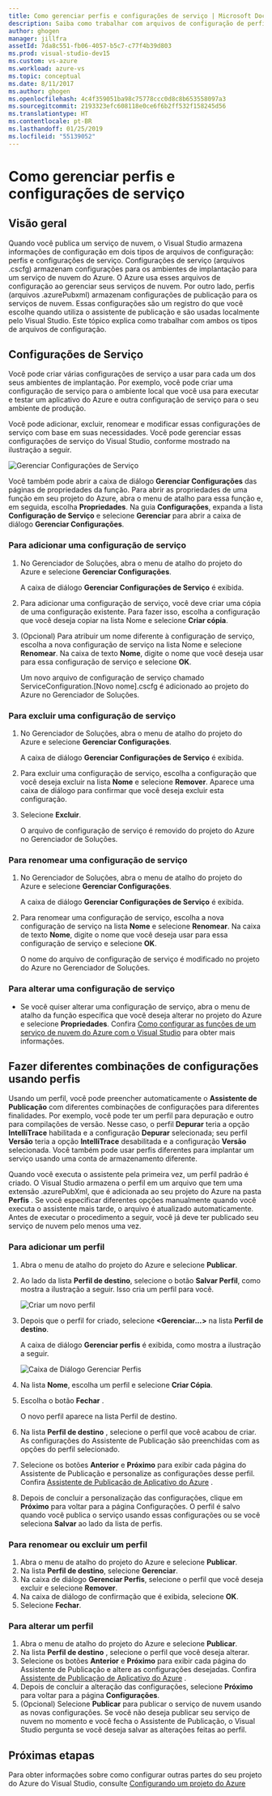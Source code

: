 ```yaml
---
title: Como gerenciar perfis e configurações de serviço | Microsoft Docs
description: Saiba como trabalhar com arquivos de configuração de perfis e configurações de serviço| que armazenam as configurações para os ambientes de implantação e configurações de publicação para os serviços de nuvem.
author: ghogen
manager: jillfra
assetId: 7da8c551-fb06-4057-b5c7-c77f4b39d803
ms.prod: visual-studio-dev15
ms.custom: vs-azure
ms.workload: azure-vs
ms.topic: conceptual
ms.date: 8/11/2017
ms.author: ghogen
ms.openlocfilehash: 4c4f359051ba98c75778ccc0d8c8b653558097a3
ms.sourcegitcommit: 2193323efc608118e0ce6f6b2ff532f158245d56
ms.translationtype: HT
ms.contentlocale: pt-BR
ms.lasthandoff: 01/25/2019
ms.locfileid: "55139052"
---
```

# <a name="how-to-manage-service-configurations-and-profiles"></a>Como gerenciar perfis e configurações de serviço
## <a name="overview"></a>Visão geral
Quando você publica um serviço de nuvem, o Visual Studio armazena informações de configuração em dois tipos de arquivos de configuração: perfis e configurações de serviço. Configurações de serviço (arquivos .cscfg) armazenam configurações para os ambientes de implantação para um serviço de nuvem do Azure. O Azure usa esses arquivos de configuração ao gerenciar seus serviços de nuvem. Por outro lado, perfis (arquivos .azurePubxml) armazenam configurações de publicação para os serviços de nuvem. Essas configurações são um registro do que você escolhe quando utiliza o assistente de publicação e são usadas localmente pelo Visual Studio. Este tópico explica como trabalhar com ambos os tipos de arquivos de configuração.

## <a name="service-configurations"></a>Configurações de Serviço
Você pode criar várias configurações de serviço a usar para cada um dos seus ambientes de implantação. Por exemplo, você pode criar uma configuração de serviço para o ambiente local que você usa para executar e testar um aplicativo do Azure e outra configuração de serviço para o seu ambiente de produção.

Você pode adicionar, excluir, renomear e modificar essas configurações de serviço com base em suas necessidades. Você pode gerenciar essas configurações de serviço do Visual Studio, conforme mostrado na ilustração a seguir.

![Gerenciar Configurações de Serviço](./media/vs-azure-tools-service-configurations-and-profiles-how-to-manage/manage-service-config.png)

Você também pode abrir a caixa de diálogo **Gerenciar Configurações** das páginas de propriedades da função. Para abrir as propriedades de uma função em seu projeto do Azure, abra o menu de atalho para essa função e, em seguida, escolha **Propriedades**. Na guia **Configurações**, expanda a lista **Configuração de Serviço** e selecione **Gerenciar** para abrir a caixa de diálogo **Gerenciar Configurações**.

### <a name="to-add-a-service-configuration"></a>Para adicionar uma configuração de serviço
1. No Gerenciador de Soluções, abra o menu de atalho do projeto do Azure e selecione **Gerenciar Configurações**.

    A caixa de diálogo **Gerenciar Configurações de Serviço** é exibida.
2. Para adicionar uma configuração de serviço, você deve criar uma cópia de uma configuração existente. Para fazer isso, escolha a configuração que você deseja copiar na lista Nome e selecione **Criar cópia**.
3. (Opcional) Para atribuir um nome diferente à configuração de serviço, escolha a nova configuração de serviço na lista Nome e selecione **Renomear**. Na caixa de texto **Nome**, digite o nome que você deseja usar para essa configuração de serviço e selecione **OK**.

    Um novo arquivo de configuração de serviço chamado ServiceConfiguration.[Novo nome].cscfg é adicionado ao projeto do Azure no Gerenciador de Soluções.

### <a name="to-delete-a-service-configuration"></a>Para excluir uma configuração de serviço
1. No Gerenciador de Soluções, abra o menu de atalho do projeto do Azure e selecione **Gerenciar Configurações**.

    A caixa de diálogo **Gerenciar Configurações de Serviço** é exibida.
2. Para excluir uma configuração de serviço, escolha a configuração que você deseja excluir na lista **Nome** e selecione **Remover**. Aparece uma caixa de diálogo para confirmar que você deseja excluir esta configuração.
3. Selecione **Excluir**.

     O arquivo de configuração de serviço é removido do projeto do Azure no Gerenciador de Soluções.

### <a name="to-rename-a-service-configuration"></a>Para renomear uma configuração de serviço
1. No Gerenciador de Soluções, abra o menu de atalho do projeto do Azure e selecione **Gerenciar Configurações**.

    A caixa de diálogo **Gerenciar Configurações de Serviço** é exibida.
2. Para renomear uma configuração de serviço, escolha a nova configuração de serviço na lista **Nome** e selecione **Renomear**. Na caixa de texto **Nome**, digite o nome que você deseja usar para essa configuração de serviço e selecione **OK**.

    O nome do arquivo de configuração de serviço é modificado no projeto do Azure no Gerenciador de Soluções.

### <a name="to-change-a-service-configuration"></a>Para alterar uma configuração de serviço
* Se você quiser alterar uma configuração de serviço, abra o menu de atalho da função específica que você deseja alterar no projeto do Azure e selecione **Propriedades**. Confira [Como configurar as funções de um serviço de nuvem do Azure com o Visual Studio](vs-azure-tools-configure-roles-for-cloud-service.md) para obter mais informações.

## <a name="make-different-setting-combinations-by-using-profiles"></a>Fazer diferentes combinações de configurações usando perfis
Usando um perfil, você pode preencher automaticamente o **Assistente de Publicação** com diferentes combinações de configurações para diferentes finalidades. Por exemplo, você pode ter um perfil para depuração e outro para compilações de versão. Nesse caso, o perfil **Depurar** teria a opção **IntelliTrace** habilitada e a configuração **Depurar** selecionada; seu perfil **Versão** teria a opção **IntelliTrace** desabilitada e a configuração **Versão** selecionada. Você também pode usar perfis diferentes para implantar um serviço usando uma conta de armazenamento diferente.

Quando você executa o assistente pela primeira vez, um perfil padrão é criado. O Visual Studio armazena o perfil em um arquivo que tem uma extensão .azurePubXml, que é adicionada ao seu projeto do Azure na pasta **Perfis** . Se você especificar diferentes opções manualmente quando você executa o assistente mais tarde, o arquivo é atualizado automaticamente. Antes de executar o procedimento a seguir, você já deve ter publicado seu serviço de nuvem pelo menos uma vez.

### <a name="to-add-a-profile"></a>Para adicionar um perfil
1. Abra o menu de atalho do projeto do Azure e selecione **Publicar**.
2. Ao lado da lista **Perfil de destino**, selecione o botão **Salvar Perfil**, como mostra a ilustração a seguir. Isso cria um perfil para você.

    ![Criar um novo perfil](./media/vs-azure-tools-service-configurations-and-profiles-how-to-manage/create-new-profile.png)
3. Depois que o perfil for criado, selecione **<Gerenciar...>** na lista **Perfil de destino**.

    A caixa de diálogo **Gerenciar perfis** é exibida, como mostra a ilustração a seguir.

    ![Caixa de Diálogo Gerenciar Perfis](./media/vs-azure-tools-service-configurations-and-profiles-how-to-manage/manage-profiles.png)
4. Na lista **Nome**, escolha um perfil e selecione **Criar Cópia**.
5. Escolha o botão **Fechar** .

    O novo perfil aparece na lista Perfil de destino.
6. Na lista **Perfil de destino** , selecione o perfil que você acabou de criar. As configurações do Assistente de Publicação são preenchidas com as opções do perfil selecionado.
7. Selecione os botões **Anterior** e **Próximo** para exibir cada página do Assistente de Publicação e personalize as configurações desse perfil. Confira [Assistente de Publicação de Aplicativo do Azure](http://go.microsoft.com/fwlink/p/?LinkID=623085) .
8. Depois de concluir a personalização das configurações, clique em **Próximo** para voltar para a página Configurações. O perfil é salvo quando você publica o serviço usando essas configurações ou se você seleciona **Salvar** ao lado da lista de perfis.

### <a name="to-rename-or-delete-a-profile"></a>Para renomear ou excluir um perfil
1. Abra o menu de atalho do projeto do Azure e selecione **Publicar**.
2. Na lista **Perfil de destino**, selecione **Gerenciar**.
3. Na caixa de diálogo **Gerenciar Perfis**, selecione o perfil que você deseja excluir e selecione **Remover**.
4. Na caixa de diálogo de confirmação que é exibida, selecione **OK**.
5. Selecione **Fechar**.

### <a name="to-change-a-profile"></a>Para alterar um perfil
1. Abra o menu de atalho do projeto do Azure e selecione **Publicar**.
2. Na lista **Perfil de destino** , selecione o perfil que você deseja alterar.
3. Selecione os botões **Anterior** e **Próximo** para exibir cada página do Assistente de Publicação e altere as configurações desejadas. Confira [Assistente de Publicação de Aplicativo do Azure](http://go.microsoft.com/fwlink/p/?LinkID=623085) .
4. Depois de concluir a alteração das configurações, selecione **Próximo** para voltar para a página **Configurações**.
5. (Opcional) Selecione **Publicar** para publicar o serviço de nuvem usando as novas configurações. Se você não deseja publicar seu serviço de nuvem no momento e você fecha o Assistente de Publicação, o Visual Studio pergunta se você deseja salvar as alterações feitas ao perfil.

## <a name="next-steps"></a>Próximas etapas
Para obter informações sobre como configurar outras partes do seu projeto do Azure do Visual Studio, consulte [Configurando um projeto do Azure](http://go.microsoft.com/fwlink/p/?LinkID=623075)
